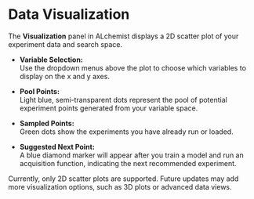 # Data Visualization

The **Visualization** panel in ALchemist displays a 2D scatter plot of your experiment data and search space.

- **Variable Selection:**  
  Use the dropdown menus above the plot to choose which variables to display on the x and y axes.

- **Pool Points:**  
  Light blue, semi-transparent dots represent the pool of potential experiment points generated from your variable space.

- **Sampled Points:**  
  Green dots show the experiments you have already run or loaded.

- **Suggested Next Point:**  
  A blue diamond marker will appear after you train a model and run an acquisition function, indicating the next recommended experiment.

Currently, only 2D scatter plots are supported. Future updates may add more visualization options, such as 3D plots or advanced data views.